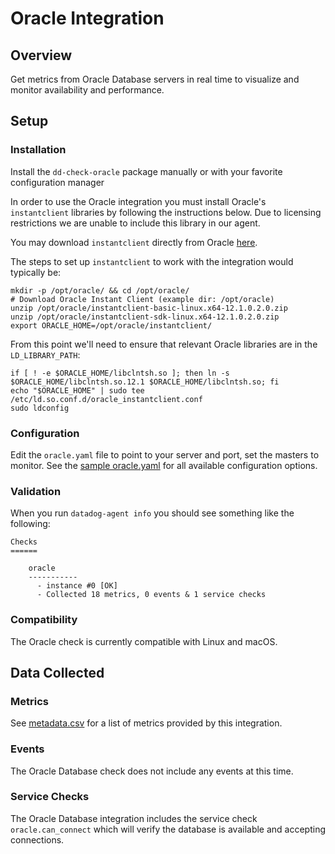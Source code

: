# Oracle Integration

## Overview

Get metrics from Oracle Database servers in real time to visualize and monitor availability and performance.

## Setup
### Installation

Install the `dd-check-oracle` package manually or with your favorite configuration manager

In order to use the Oracle integration you must install Oracle's `instantclient` libraries by following the instructions below.  Due to licensing restrictions we are unable to include this library in our agent.

You may download `instantclient` directly from Oracle [here](https://www.oracle.com/technetwork/database/features/instant-client/index.html).

The steps to set up `instantclient` to work with the integration would typically be:

```
mkdir -p /opt/oracle/ && cd /opt/oracle/
# Download Oracle Instant Client (example dir: /opt/oracle)
unzip /opt/oracle/instantclient-basic-linux.x64-12.1.0.2.0.zip
unzip /opt/oracle/instantclient-sdk-linux.x64-12.1.0.2.0.zip
export ORACLE_HOME=/opt/oracle/instantclient/
```

From this point we'll need to ensure that relevant Oracle libraries are in the `LD_LIBRARY_PATH`:

```
if [ ! -e $ORACLE_HOME/libclntsh.so ]; then ln -s $ORACLE_HOME/libclntsh.so.12.1 $ORACLE_HOME/libclntsh.so; fi
echo "$ORACLE_HOME" | sudo tee /etc/ld.so.conf.d/oracle_instantclient.conf
sudo ldconfig
```

### Configuration

Edit the `oracle.yaml` file to point to your server and port, set the masters to monitor. See the [sample oracle.yaml](https://github.com/DataDog/integrations-core/blob/master/oracle/conf.yaml.default) for all available configuration options.

### Validation

When you run `datadog-agent info` you should see something like the following:

    Checks
    ======

        oracle
        -----------
          - instance #0 [OK]
          - Collected 18 metrics, 0 events & 1 service checks

### Compatibility

The Oracle check is currently compatible with Linux and macOS.

## Data Collected
### Metrics
See [metadata.csv](https://github.com/DataDog/integrations-core/blob/master/oracle/metadata.csv) for a list of metrics provided by this integration.

### Events
The Oracle Database check does not include any events at this time.

### Service Checks
The Oracle Database integration includes the service check `oracle.can_connect` which will verify the database is available and accepting connections.
